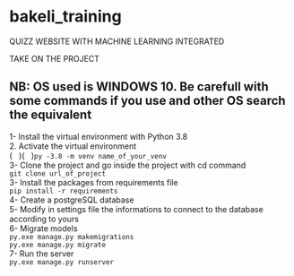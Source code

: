 # bakeli_training
QUIZZ WEBSITE WITH MACHINE LEARNING INTEGRATED

TAKE ON THE PROJECT
## NB: OS used is WINDOWS 10. Be carefull with some commands if you use and other OS search the equivalent  
1- Install the virtual environment with Python 3.8  
2. Activate the virtual environment  
( &nbsp; )( &nbsp; )`py -3.8 -m venv name_of_your_venv`  
3- Clone the project and go inside the project with cd command  
    `git clone url_of_project`  
3- Install the packages from requirements file  
    `pip install -r requirements`   
4- Create a postgreSQL database  
5- Modify in settings file the informations to connect to the database according to yours  
6- Migrate models  
    `py.exe manage.py makemigrations`  
    `py.exe manage.py migrate`  
7- Run the server  
    `py.exe manage.py runserver`  
  

